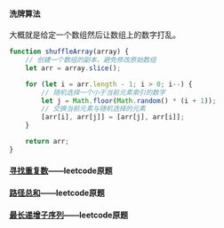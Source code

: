 #### 洗牌算法

大概就是给定一个数组然后让数组上的数字打乱。

```js
function shuffleArray(array) {
    // 创建一个数组的副本，避免修改原始数组
    let arr = array.slice();

    for (let i = arr.length - 1; i > 0; i--) {
        // 随机选择一个小于当前元素索引的数字
        let j = Math.floor(Math.random() * (i + 1));
        // 交换当前元素与随机选择的元素
        [arr[i], arr[j]] = [arr[j], arr[i]];
    }

    return arr;
}
```



#### [寻找重复数](https://leetcode.cn/problems/find-the-duplicate-number/description/)——leetcode原题



#### [路径总和](https://leetcode.cn/problems/path-sum/description/)——leetcode原题





#### [最长递增子序列](https://leetcode.cn/problems/longest-increasing-subsequence/)——leetcode原题



